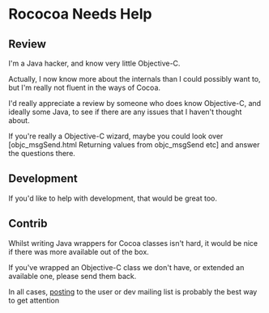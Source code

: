 # Rococoa Needs Help #

## Review ##

I'm a Java hacker, and know very little Objective-C.

Actually, I now know more about the internals than I could possibly want to, but I'm really not fluent in the ways of Cocoa.

I'd really appreciate a review by someone who does know Objective-C, and ideally some Java, to see if there are any issues that I haven't thought about.

If you're really a Objective-C wizard, maybe you could look over [objc\_msgSend.html Returning values from objc\_msgSend etc] and answer the questions there.

## Development ##

If you'd like to help with development, that would be great too.

## Contrib ##

Whilst writing Java wrappers for Cocoa classes isn't hard, it would be nice if there was more available out of the box.

If you've wrapped an Objective-C class we don't have, or extended an available one, please send them back.

In all cases, [posting](https://rococoa.dev.java.net/servlets/ProjectMailingListList) to the user or dev mailing list is probably the best way to get attention
